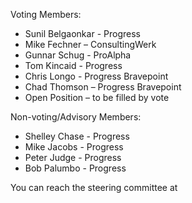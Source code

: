 Voting Members:
<ul>
  <li>Sunil Belgaonkar - Progress</li>
  <li>Mike Fechner – ConsultingWerk</li>
  <li>Gunnar Schug - ProAlpha </li>
  <li>Tom Kincaid - Progress</li>
  <li>Chris Longo - Progress Bravepoint</li>
  <li>Chad Thomson – Progress Bravepoint</li>
  <li>Open Position – to be filled by vote</li>
</ul>

Non-voting/Advisory Members:
<ul>
  <li>Shelley Chase - Progress</li> 
  <li>Mike Jacobs - Progress</li>
  <li>Peter Judge - Progress</li>
  <li>Bob Palumbo - Progress</li>
</ul>

You can reach the steering committee at 
